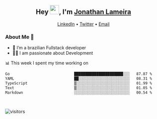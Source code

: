 <h2 align="center">Hey <img src="https://github.com/TheDudeThatCode/TheDudeThatCode/blob/master/Assets/Hi.gif" width="29">, I'm <a href="https://www.linkedin.com/in/jonathanlameira/">Jonathan Lameira</a></h2>
<p align="center">
  <a href="https://www.linkedin.com/in/jonathanlameira/">LinkedIn</a> •
  <a href="https://twitter.com/jlameira">Twitter</a> •
  <a href="mailto:jlameira@gmail.com">Email</a>
</p>

### About Me 🚀
- 🌱  I’m a brazilian Fullstack developer</br>
- 👨‍💻  I am passionate about Development</br>

<!-- ![Jonathan Lameira github stats](https://github-readme-stats.vercel.app/api?username=jlameirameli&show_icons=true&hide_border=true)&nbsp;&nbsp; -->

📊 This week I spent my time working on
<!--START_SECTION:waka-->

```txt
Go                             ██████████████████████░░░   87.87 %
YAML                           ██░░░░░░░░░░░░░░░░░░░░░░░   08.31 %
TypeScript                     ▒░░░░░░░░░░░░░░░░░░░░░░░░   01.99 %
Text                           ▒░░░░░░░░░░░░░░░░░░░░░░░░   01.05 %
Markdown                       ░░░░░░░░░░░░░░░░░░░░░░░░░   00.54 %
```

<!--END_SECTION:waka-->

<br />

![visitors](https://visitor-badge.laobi.icu/badge?page_id=jlameira.jlameira)
